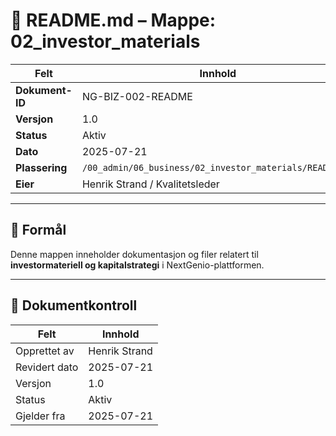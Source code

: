 # 📘 README.md – Mappe: 02_investor_materials

| Felt             | Innhold                                                |
|------------------|---------------------------------------------------------|
| **Dokument-ID**  | NG-BIZ-002-README                                |
| **Versjon**      | 1.0                                                     |
| **Status**       | Aktiv                                                   |
| **Dato**         | 2025-07-21                                              |
| **Plassering**   | `/00_admin/06_business/02_investor_materials/README.md`         |
| **Eier**         | Henrik Strand / Kvalitetsleder                          |

---

## 🎯 Formål

Denne mappen inneholder dokumentasjon og filer relatert til **investormateriell og kapitalstrategi** i NextGenio-plattformen.

---

## 📄 Dokumentkontroll

| Felt             | Innhold                      |
|------------------|------------------------------|
| Opprettet av     | Henrik Strand                |
| Revidert dato    | 2025-07-21                   |
| Versjon          | 1.0                          |
| Status           | Aktiv                        |
| Gjelder fra      | 2025-07-21                   |
